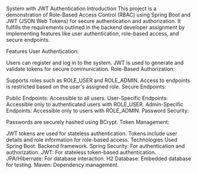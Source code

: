 System with JWT Authentication
Introduction
This project is a demonstration of Role-Based Access Control (RBAC) using Spring Boot and JWT (JSON Web Tokens) for secure authentication and authorization. It fulfills the requirements outlined in the backend developer assignment by implementing features like user authentication, role-based access, and secure endpoints.

Features
User Authentication:

Users can register and log in to the system.
JWT is used to generate and validate tokens for secure communication.
Role-Based Authorization:

Supports roles such as ROLE_USER and ROLE_ADMIN.
Access to endpoints is restricted based on the user's assigned role.
Secure Endpoints:

Public Endpoints: Accessible to all users.
User-Specific Endpoints: Accessible only to authenticated users with ROLE_USER.
Admin-Specific Endpoints: Accessible only to users with ROLE_ADMIN.
Password Security:

Passwords are securely hashed using BCrypt.
Token Management:

JWT tokens are used for stateless authentication.
Tokens include user details and role information for role-based access.
Technologies Used
Spring Boot: Backend framework.
Spring Security: For authentication and authorization.
JWT: For stateless token-based authentication.
JPA/Hibernate: For database interaction.
H2 Database: Embedded database for testing.
Maven: Dependency management.
